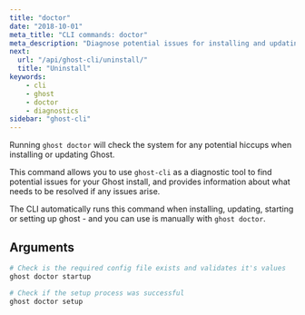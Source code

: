 ```yaml
---
title: "doctor"
date: "2018-10-01"
meta_title: "CLI commands: doctor"
meta_description: "Diagnose potential issues for installing and updating ghost using a single command in the CLI tool."
next:
  url: "/api/ghost-cli/uninstall/"
  title: "Uninstall"
keywords:
    - cli
    - ghost
    - doctor
    - diagnostics
sidebar: "ghost-cli"
---
```


Running `ghost doctor` will check the system for any potential hiccups when installing or updating Ghost.

This command allows you to use `ghost-cli` as a diagnostic tool to find potential issues for your Ghost install, and provides information about what needs to be resolved if any issues arise. 

The CLI automatically runs this command when installing, updating, starting or setting up ghost - and you can use is manually with `ghost doctor`. 


## Arguments

```bash
# Check is the required config file exists and validates it's values
ghost doctor startup

# Check if the setup process was successful
ghost doctor setup
```


